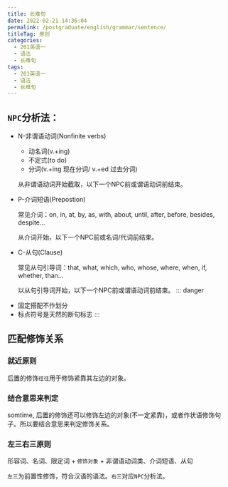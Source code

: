 ```yaml
---
title: 长难句
date: 2022-02-21 14:36:04
permalink: /postgraduate/english/grammar/sentence/
titleTag: 原创
categories:
  - 201英语一
  - 语法
  - 长难句
tags:
  - 201英语一
  - 语法
  - 长难句
---
```

## `NPC`分析法：
* N-非谓语动词(Nonfinite verbs)
  * 动名词(v.+ing)
  * 不定式(to do)
  * 分词(v.+ing 现在分词/ v.+ed 过去分词)
  
  从非谓语动词开始截取，以下一个NPC前或谓语动词前结束。
* P-介词短语(Prepostion)
  
  常见介词：on, in, at, by, as, with, about, until, after, before, besides, despite...

  从介词开始，以下一个NPC前或名词/代词前结束。
* C-从句(Clause)
  
  常见从句引导词：that, what, which, who, whose, where, when, if, whether, than...

  以从句引导词开始，以下一个NPC前或谓语动词前结束。
::: danger
- 固定搭配不作划分
- 标点符号是天然的断句标志
:::

## 匹配修饰关系
### 就近原则
后置的修饰`往往`用于修饰紧靠其左边的对象。
### 结合意思来判定
somtime, 后置的修饰还可以修饰左边的对象(不一定紧靠)，或者作状语修饰句子。所以要结合意思来判定修饰关系。
### 左三右三原则
形容词、名词、限定词 + `修饰对象` + 非谓语动词类、介词短语、从句

`左三`为前置性修饰，符合汉语的语法。`右三`对应`NPC`分析法。
<!-- more -->
